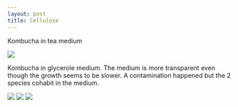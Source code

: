 ```yaml
---
layout: post
title: Cellulose
---
```


Kombucha in tea medium

<img src="https://dl.dropboxusercontent.com/u/16334624/153.JPG">

Kombucha in glycerole medium. The medium is more transparent even though the growth seems to be slower.
A contamination happened but the 2 species cohabit in the medium.

<img src="https://dl.dropboxusercontent.com/u/16334624/154.JPG">

<img src="https://dl.dropboxusercontent.com/u/16334624/164.JPG">

<img src="https://dl.dropboxusercontent.com/u/16334624/165.JPG">
